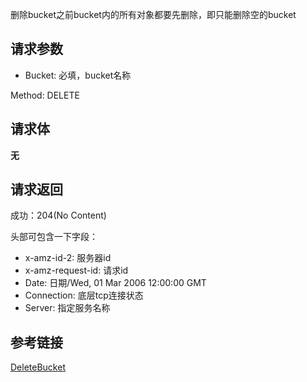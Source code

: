 删除bucket之前bucket内的所有对象都要先删除，即只能删除空的bucket

## 请求参数
- Bucket: 必填，bucket名称

Method: DELETE

## 请求体
**无**

## 请求返回
成功：204(No Content)

头部可包含一下字段：
- x-amz-id-2: 服务器id
- x-amz-request-id: 请求id
- Date: 日期/Wed, 01 Mar  2006 12:00:00 GMT
- Connection: 底层tcp连接状态
- Server: 指定服务名称

## 参考链接
[DeleteBucket](https://docs.aws.amazon.com/AmazonS3/latest/API/API_DeleteBucket.html)
